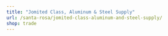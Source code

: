 ```yaml
---
title: "Jomited Class, Aluminum & Steel Supply"
url: /santa-rosa/jomited-class-aluminum-and-steel-supply/
shop: trade
---
```

